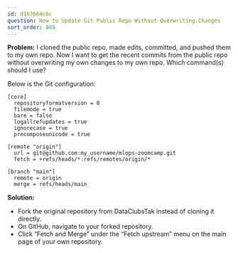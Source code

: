 ```yaml
---
id: d1b7664c6c
question: How to Update Git Public Repo Without Overwriting Changes
sort_order: 880
---
```


**Problem:** I cloned the public repo, made edits, committed, and pushed them to my own repo. Now I want to get the recent commits from the public repo without overwriting my own changes to my own repo. Which command(s) should I use?

Below is the Git configuration:

```
[core]
  repositoryformatversion = 0
  filemode = true
  bare = false
  logallrefupdates = true
  ignorecase = true
  precomposeunicode = true

[remote "origin"]
  url = git@github.com:my_username/mlops-zoomcamp.git
  fetch = +refs/heads/*:refs/remotes/origin/*

[branch "main"]
  remote = origin
  merge = refs/heads/main
```

**Solution:**

- Fork the original repository from DataClubsTak instead of cloning it directly.
- On GitHub, navigate to your forked repository.
- Click “Fetch and Merge” under the “Fetch upstream” menu on the main page of your own repository.